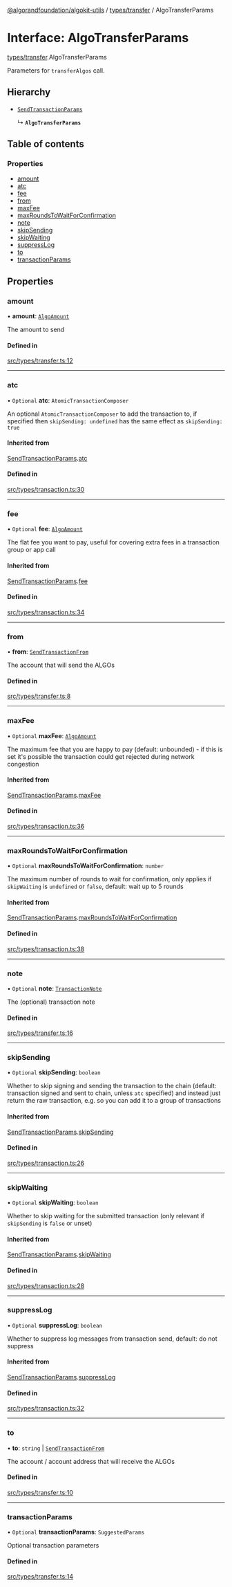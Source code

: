 [@algorandfoundation/algokit-utils](../README.md) / [types/transfer](../modules/types_transfer.md) / AlgoTransferParams

# Interface: AlgoTransferParams

[types/transfer](../modules/types_transfer.md).AlgoTransferParams

Parameters for `transferAlgos` call.

## Hierarchy

- [`SendTransactionParams`](types_transaction.SendTransactionParams.md)

  ↳ **`AlgoTransferParams`**

## Table of contents

### Properties

- [amount](types_transfer.AlgoTransferParams.md#amount)
- [atc](types_transfer.AlgoTransferParams.md#atc)
- [fee](types_transfer.AlgoTransferParams.md#fee)
- [from](types_transfer.AlgoTransferParams.md#from)
- [maxFee](types_transfer.AlgoTransferParams.md#maxfee)
- [maxRoundsToWaitForConfirmation](types_transfer.AlgoTransferParams.md#maxroundstowaitforconfirmation)
- [note](types_transfer.AlgoTransferParams.md#note)
- [skipSending](types_transfer.AlgoTransferParams.md#skipsending)
- [skipWaiting](types_transfer.AlgoTransferParams.md#skipwaiting)
- [suppressLog](types_transfer.AlgoTransferParams.md#suppresslog)
- [to](types_transfer.AlgoTransferParams.md#to)
- [transactionParams](types_transfer.AlgoTransferParams.md#transactionparams)

## Properties

### amount

• **amount**: [`AlgoAmount`](../classes/types_amount.AlgoAmount.md)

The amount to send

#### Defined in

[src/types/transfer.ts:12](https://github.com/algorandfoundation/algokit-utils-ts/blob/main/src/types/transfer.ts#L12)

___

### atc

• `Optional` **atc**: `AtomicTransactionComposer`

An optional `AtomicTransactionComposer` to add the transaction to, if specified then `skipSending: undefined` has the same effect as `skipSending: true`

#### Inherited from

[SendTransactionParams](types_transaction.SendTransactionParams.md).[atc](types_transaction.SendTransactionParams.md#atc)

#### Defined in

[src/types/transaction.ts:30](https://github.com/algorandfoundation/algokit-utils-ts/blob/main/src/types/transaction.ts#L30)

___

### fee

• `Optional` **fee**: [`AlgoAmount`](../classes/types_amount.AlgoAmount.md)

The flat fee you want to pay, useful for covering extra fees in a transaction group or app call

#### Inherited from

[SendTransactionParams](types_transaction.SendTransactionParams.md).[fee](types_transaction.SendTransactionParams.md#fee)

#### Defined in

[src/types/transaction.ts:34](https://github.com/algorandfoundation/algokit-utils-ts/blob/main/src/types/transaction.ts#L34)

___

### from

• **from**: [`SendTransactionFrom`](../modules/types_transaction.md#sendtransactionfrom)

The account that will send the ALGOs

#### Defined in

[src/types/transfer.ts:8](https://github.com/algorandfoundation/algokit-utils-ts/blob/main/src/types/transfer.ts#L8)

___

### maxFee

• `Optional` **maxFee**: [`AlgoAmount`](../classes/types_amount.AlgoAmount.md)

The maximum fee that you are happy to pay (default: unbounded) - if this is set it's possible the transaction could get rejected during network congestion

#### Inherited from

[SendTransactionParams](types_transaction.SendTransactionParams.md).[maxFee](types_transaction.SendTransactionParams.md#maxfee)

#### Defined in

[src/types/transaction.ts:36](https://github.com/algorandfoundation/algokit-utils-ts/blob/main/src/types/transaction.ts#L36)

___

### maxRoundsToWaitForConfirmation

• `Optional` **maxRoundsToWaitForConfirmation**: `number`

The maximum number of rounds to wait for confirmation, only applies if `skipWaiting` is `undefined` or `false`, default: wait up to 5 rounds

#### Inherited from

[SendTransactionParams](types_transaction.SendTransactionParams.md).[maxRoundsToWaitForConfirmation](types_transaction.SendTransactionParams.md#maxroundstowaitforconfirmation)

#### Defined in

[src/types/transaction.ts:38](https://github.com/algorandfoundation/algokit-utils-ts/blob/main/src/types/transaction.ts#L38)

___

### note

• `Optional` **note**: [`TransactionNote`](../modules/types_transaction.md#transactionnote)

The (optional) transaction note

#### Defined in

[src/types/transfer.ts:16](https://github.com/algorandfoundation/algokit-utils-ts/blob/main/src/types/transfer.ts#L16)

___

### skipSending

• `Optional` **skipSending**: `boolean`

Whether to skip signing and sending the transaction to the chain (default: transaction signed and sent to chain, unless `atc` specified)
and instead just return the raw transaction, e.g. so you can add it to a group of transactions

#### Inherited from

[SendTransactionParams](types_transaction.SendTransactionParams.md).[skipSending](types_transaction.SendTransactionParams.md#skipsending)

#### Defined in

[src/types/transaction.ts:26](https://github.com/algorandfoundation/algokit-utils-ts/blob/main/src/types/transaction.ts#L26)

___

### skipWaiting

• `Optional` **skipWaiting**: `boolean`

Whether to skip waiting for the submitted transaction (only relevant if `skipSending` is `false` or unset)

#### Inherited from

[SendTransactionParams](types_transaction.SendTransactionParams.md).[skipWaiting](types_transaction.SendTransactionParams.md#skipwaiting)

#### Defined in

[src/types/transaction.ts:28](https://github.com/algorandfoundation/algokit-utils-ts/blob/main/src/types/transaction.ts#L28)

___

### suppressLog

• `Optional` **suppressLog**: `boolean`

Whether to suppress log messages from transaction send, default: do not suppress

#### Inherited from

[SendTransactionParams](types_transaction.SendTransactionParams.md).[suppressLog](types_transaction.SendTransactionParams.md#suppresslog)

#### Defined in

[src/types/transaction.ts:32](https://github.com/algorandfoundation/algokit-utils-ts/blob/main/src/types/transaction.ts#L32)

___

### to

• **to**: `string` \| [`SendTransactionFrom`](../modules/types_transaction.md#sendtransactionfrom)

The account / account address that will receive the ALGOs

#### Defined in

[src/types/transfer.ts:10](https://github.com/algorandfoundation/algokit-utils-ts/blob/main/src/types/transfer.ts#L10)

___

### transactionParams

• `Optional` **transactionParams**: `SuggestedParams`

Optional transaction parameters

#### Defined in

[src/types/transfer.ts:14](https://github.com/algorandfoundation/algokit-utils-ts/blob/main/src/types/transfer.ts#L14)
